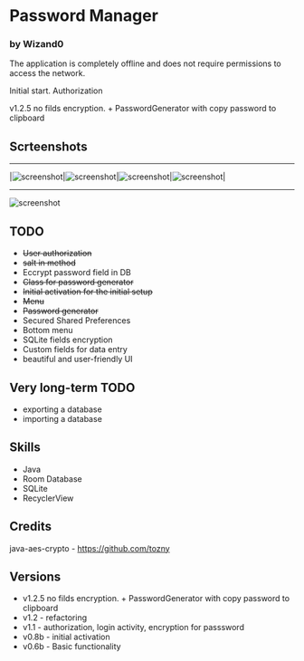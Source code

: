 # Password Manager
### by Wizand0

The application is completely offline and does not require permissions to access the network.

Initial start. Authorization

v1.2.5 no filds encryption. + PasswordGenerator with copy password to clipboard

## Scrteenshots
________________________________________________________________________________________________________________________
|![screenshot](screenshot1.png)|![screenshot](screenshot2.png)|![screenshot](screenshot3.png)|![screenshot](screenshot4.png)|
________________________________________________________________________________________________________________________

![screenshot](screenshot.png)

## TODO
- ~~User authorization~~
- ~~salt in method~~
- Eccrypt password field in DB
- ~~Class for password generator~~
- ~~Initial activation for the initial setup~~
- ~~Menu~~
- ~~Password generator~~
- Secured Shared Preferences
- Bottom menu
- SQLite fields encryption
- Custom fields for data entry
- beautiful and user-friendly UI

## Very long-term TODO
- exporting a database
- importing a database

## Skills
- Java
- Room Database
- SQLite
- RecyclerView

## Credits
java-aes-crypto - https://github.com/tozny

## Versions
- v1.2.5 no filds encryption. + PasswordGenerator with copy password to clipboard
- v1.2 - refactoring
- v1.1 - authorization, login activity, encryption for passsword
- v0.8b - initial activation
- v0.6b - Basic functionality
